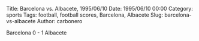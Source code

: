 Title: Barcelona vs. Albacete, 1995/06/10
Date: 1995/06/10 00:00
Category: sports
Tags: football, football scores, Barcelona, Albacete
Slug: barcelona-vs-albacete
Author: carbonero


Barcelona 0 - 1 Albacete
